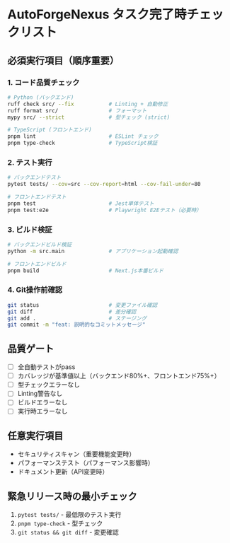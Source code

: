 # AutoForgeNexus タスク完了時チェックリスト

## 必須実行項目（順序重要）

### 1. コード品質チェック
```bash
# Python (バックエンド)
ruff check src/ --fix           # Linting + 自動修正
ruff format src/                # フォーマット
mypy src/ --strict              # 型チェック (strict)

# TypeScript (フロントエンド)
pnpm lint                       # ESLint チェック
pnpm type-check                 # TypeScript検証
```

### 2. テスト実行
```bash
# バックエンドテスト
pytest tests/ --cov=src --cov-report=html --cov-fail-under=80

# フロントエンドテスト
pnpm test                       # Jest単体テスト
pnpm test:e2e                   # Playwright E2Eテスト（必要時）
```

### 3. ビルド検証
```bash
# バックエンドビルド検証
python -m src.main              # アプリケーション起動確認

# フロントエンドビルド
pnpm build                      # Next.js本番ビルド
```

### 4. Git操作前確認
```bash
git status                      # 変更ファイル確認
git diff                        # 差分確認
git add .                       # ステージング
git commit -m "feat: 説明的なコミットメッセージ"
```

## 品質ゲート
- [ ] 全自動テストがpass
- [ ] カバレッジが基準値以上（バックエンド80%+、フロントエンド75%+）
- [ ] 型チェックエラーなし
- [ ] Linting警告なし
- [ ] ビルドエラーなし
- [ ] 実行時エラーなし

## 任意実行項目
- セキュリティスキャン（重要機能変更時）
- パフォーマンステスト（パフォーマンス影響時）
- ドキュメント更新（API変更時）

## 緊急リリース時の最小チェック
1. `pytest tests/` - 最低限のテスト実行
2. `pnpm type-check` - 型チェック
3. `git status && git diff` - 変更確認